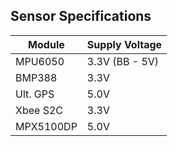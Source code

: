 ## Sensor Specifications

| Module  | Supply Voltage |
|---------|----------------|
| MPU6050 | 3.3V (BB - 5V) |
| BMP388 | 3.3V |
| Ult. GPS | 5.0V |
| Xbee S2C | 3.3V |
| MPX5100DP | 5.0V |
